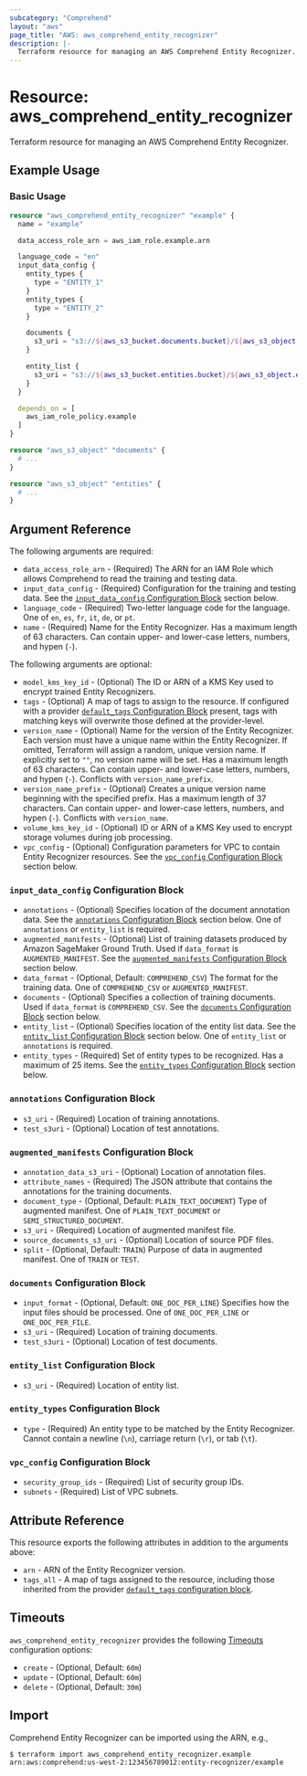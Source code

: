 ```yaml
---
subcategory: "Comprehend"
layout: "aws"
page_title: "AWS: aws_comprehend_entity_recognizer"
description: |-
  Terraform resource for managing an AWS Comprehend Entity Recognizer.
---
```


# Resource: aws_comprehend_entity_recognizer

Terraform resource for managing an AWS Comprehend Entity Recognizer.

## Example Usage

### Basic Usage

```terraform
resource "aws_comprehend_entity_recognizer" "example" {
  name = "example"

  data_access_role_arn = aws_iam_role.example.arn

  language_code = "en"
  input_data_config {
    entity_types {
      type = "ENTITY_1"
    }
    entity_types {
      type = "ENTITY_2"
    }

    documents {
      s3_uri = "s3://${aws_s3_bucket.documents.bucket}/${aws_s3_object.documents.id}"
    }

    entity_list {
      s3_uri = "s3://${aws_s3_bucket.entities.bucket}/${aws_s3_object.entities.id}"
    }
  }

  depends_on = [
    aws_iam_role_policy.example
  ]
}

resource "aws_s3_object" "documents" {
  # ...
}

resource "aws_s3_object" "entities" {
  # ...
}
```

## Argument Reference

The following arguments are required:

* `data_access_role_arn` - (Required) The ARN for an IAM Role which allows Comprehend to read the training and testing data.
* `input_data_config` - (Required) Configuration for the training and testing data.
  See the [`input_data_config` Configuration Block](#input_data_config-configuration-block) section below.
* `language_code` - (Required) Two-letter language code for the language.
  One of `en`, `es`, `fr`, `it`, `de`, or `pt`.
* `name` - (Required) Name for the Entity Recognizer.
  Has a maximum length of 63 characters.
  Can contain upper- and lower-case letters, numbers, and hypen (`-`).

The following arguments are optional:

* `model_kms_key_id` - (Optional) The ID or ARN of a KMS Key used to encrypt trained Entity Recognizers.
* `tags` - (Optional) A map of tags to assign to the resource. If configured with a provider [`default_tags` Configuration Block](/docs/providers/aws/index.html#default_tags-configuration-block) present, tags with matching keys will overwrite those defined at the provider-level.
* `version_name` - (Optional) Name for the version of the Entity Recognizer.
  Each version must have a unique name within the Entity Recognizer.
  If omitted, Terraform will assign a random, unique version name.
  If explicitly set to `""`, no version name will be set.
  Has a maximum length of 63 characters.
  Can contain upper- and lower-case letters, numbers, and hypen (`-`).
  Conflicts with `version_name_prefix`.
* `version_name_prefix` - (Optional) Creates a unique version name beginning with the specified prefix.
  Has a maximum length of 37 characters.
  Can contain upper- and lower-case letters, numbers, and hypen (`-`).
  Conflicts with `version_name`.
* `volume_kms_key_id` - (Optional) ID or ARN of a KMS Key used to encrypt storage volumes during job processing.
* `vpc_config` - (Optional) Configuration parameters for VPC to contain Entity Recognizer resources.
  See the [`vpc_config` Configuration Block](#vpc_config-configuration-block) section below.

### `input_data_config` Configuration Block

* `annotations` - (Optional) Specifies location of the document annotation data.
  See the [`annotations` Configuration Block](#annotations-configuration-block) section below.
  One of `annotations` or `entity_list` is required.
* `augmented_manifests` - (Optional) List of training datasets produced by Amazon SageMaker Ground Truth.
  Used if `data_format` is `AUGMENTED_MANIFEST`.
  See the [`augmented_manifests` Configuration Block](#augmented_manifests-configuration-block) section below.
* `data_format` - (Optional, Default: `COMPREHEND_CSV`) The format for the training data.
  One of `COMPREHEND_CSV` or `AUGMENTED_MANIFEST`.
* `documents` - (Optional) Specifies a collection of training documents.
  Used if `data_format` is `COMPREHEND_CSV`.
  See the [`documents` Configuration Block](#documents-configuration-block) section below.
* `entity_list` - (Optional) Specifies location of the entity list data.
  See the [`entity_list` Configuration Block](#entity_list-configuration-block) section below.
  One of `entity_list` or `annotations` is required.
* `entity_types` - (Required) Set of entity types to be recognized.
  Has a maximum of 25 items.
  See the [`entity_types` Configuration Block](#entity_types-configuration-block) section below.

### `annotations` Configuration Block

* `s3_uri` - (Required) Location of training annotations.
* `test_s3uri` - (Optional) Location of test annotations.

### `augmented_manifests` Configuration Block

* `annotation_data_s3_uri` - (Optional) Location of annotation files.
* `attribute_names` - (Required) The JSON attribute that contains the annotations for the training documents.
* `document_type` - (Optional, Default: `PLAIN_TEXT_DOCUMENT`) Type of augmented manifest.
  One of `PLAIN_TEXT_DOCUMENT` or `SEMI_STRUCTURED_DOCUMENT`.
* `s3_uri` - (Required) Location of augmented manifest file.
* `source_documents_s3_uri` - (Optional) Location of source PDF files.
* `split` - (Optional, Default: `TRAIN`) Purpose of data in augmented manifest.
  One of `TRAIN` or `TEST`.

### `documents` Configuration Block

* `input_format` - (Optional, Default: `ONE_DOC_PER_LINE`) Specifies how the input files should be processed.
  One of `ONE_DOC_PER_LINE` or `ONE_DOC_PER_FILE`.
* `s3_uri` - (Required) Location of training documents.
* `test_s3uri` - (Optional) Location of test documents.

### `entity_list` Configuration Block

* `s3_uri` - (Required) Location of entity list.

### `entity_types` Configuration Block

* `type` - (Required) An entity type to be matched by the Entity Recognizer.
  Cannot contain a newline (`\n`), carriage return (`\r`), or tab (`\t`).

### `vpc_config` Configuration Block

* `security_group_ids` - (Required) List of security group IDs.
* `subnets` - (Required) List of VPC subnets.

## Attribute Reference

This resource exports the following attributes in addition to the arguments above:

* `arn` - ARN of the Entity Recognizer version.
* `tags_all` - A map of tags assigned to the resource, including those inherited from the provider [`default_tags` configuration block](/docs/providers/aws/index.html#default_tags-configuration-block).

## Timeouts

`aws_comprehend_entity_recognizer` provides the following [Timeouts](https://developer.hashicorp.com/terraform/language/resources/syntax#operation-timeouts) configuration options:

* `create` - (Optional, Default: `60m`)
* `update` - (Optional, Default: `60m`)
* `delete` - (Optional, Default: `30m`)

## Import

Comprehend Entity Recognizer can be imported using the ARN, e.g.,

```
$ terraform import aws_comprehend_entity_recognizer.example arn:aws:comprehend:us-west-2:123456789012:entity-recognizer/example
```
